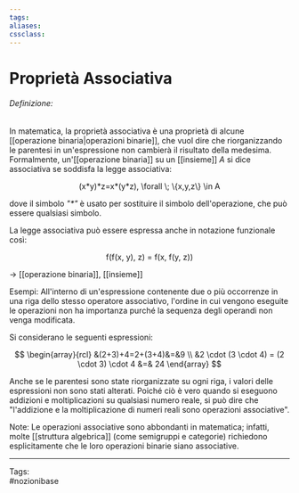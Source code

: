 ```yaml
---
tags:
aliases:
cssclass: 
---
```

# Proprietà Associativa
###### Definizione:
In matematica, la proprietà associativa è una proprietà di alcune [[operazione binaria|operazioni binarie]], che vuol dire che riorganizzando le parentesi in un'espressione non cambierà il risultato della medesima.
Formalmente, un'[[operazione binaria]] su un [[insieme]] $A$ si dice associativa se soddisfa la legge associativa:

<div align="center">
<span class="math display"> (x*y)*z=x*(y*z), \forall \; \{x,y,z\} \in A</span></div>

dove il simbolo _"$*$"_ è usato per sostituire il simbolo dell'operazione, che può essere qualsiasi simbolo.

La legge associativa può essere espressa anche in notazione funzionale così: 
<div align="center">
<span class="math display">f(f(x, y), z) = f(x, f(y, z))</span></div>

$\rightarrow$ [[operazione binaria]], [[insieme]]

<span id="bigText" class="text_divisor">Esempi: </span>
All'interno di un'espressione contenente due o più occorrenze in una riga dello stesso operatore associativo, l'ordine in cui vengono eseguite le operazioni non ha importanza purché la sequenza degli operandi non venga modificata.

Si considerano le seguenti espressioni:

$$
\begin{array}{rcl}
&(2+3)+4=2+(3+4)&=&9
\\
&2 \cdot (3 \cdot 4) = (2 \cdot 3) \cdot 4 &=& 24
\end{array}
$$

Anche se le parentesi sono state riorganizzate su ogni riga, i valori delle espressioni non sono stati alterati. Poiché ciò è vero quando si eseguono addizioni e moltiplicazioni su qualsiasi numero reale, si può dire che "l'addizione e la moltiplicazione di numeri reali sono operazioni associative".

<span id="bigText" class="text_divisor">Note: </span>
Le operazioni associative sono abbondanti in matematica; infatti, molte [[struttura algebrica]] (come semigruppi e categorie) richiedono esplicitamente che le loro operazioni binarie siano associative.

***

Tags:  
#nozionibase 


